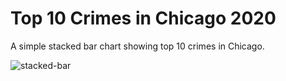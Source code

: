 # Top 10 Crimes in Chicago 2020
A simple stacked bar chart showing top 10 crimes in Chicago.

![stacked-bar](https://user-images.githubusercontent.com/31138706/154755729-f759c863-365f-4dde-9ef9-2e82075e6145.JPG)

